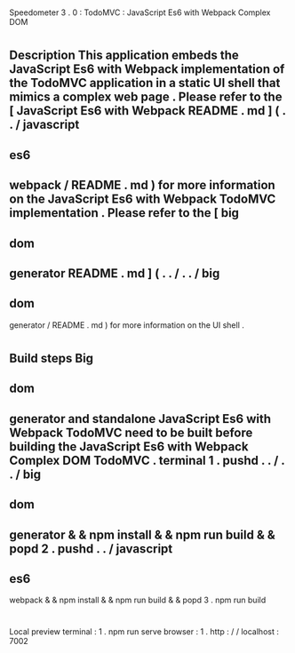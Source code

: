 #
Speedometer
3
.
0
:
TodoMVC
:
JavaScript
Es6
with
Webpack
Complex
DOM
#
#
Description
This
application
embeds
the
JavaScript
Es6
with
Webpack
implementation
of
the
TodoMVC
application
in
a
static
UI
shell
that
mimics
a
complex
web
page
.
Please
refer
to
the
[
JavaScript
Es6
with
Webpack
README
.
md
]
(
.
.
/
javascript
-
es6
-
webpack
/
README
.
md
)
for
more
information
on
the
JavaScript
Es6
with
Webpack
TodoMVC
implementation
.
Please
refer
to
the
[
big
-
dom
-
generator
README
.
md
]
(
.
.
/
.
.
/
big
-
dom
-
generator
/
README
.
md
)
for
more
information
on
the
UI
shell
.
#
#
Build
steps
Big
-
dom
-
generator
and
standalone
JavaScript
Es6
with
Webpack
TodoMVC
need
to
be
built
before
building
the
JavaScript
Es6
with
Webpack
Complex
DOM
TodoMVC
.
terminal
1
.
pushd
.
.
/
.
.
/
big
-
dom
-
generator
&
&
npm
install
&
&
npm
run
build
&
&
popd
2
.
pushd
.
.
/
javascript
-
es6
-
webpack
&
&
npm
install
&
&
npm
run
build
&
&
popd
3
.
npm
run
build
#
#
Local
preview
terminal
:
1
.
npm
run
serve
browser
:
1
.
http
:
/
/
localhost
:
7002
